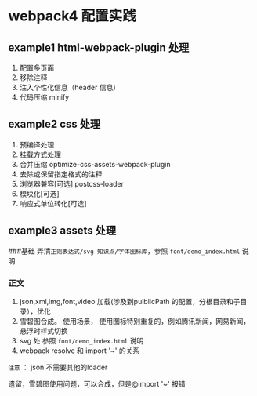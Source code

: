 # webpack4 配置实践

## example1 html-webpack-plugin 处理

1. 配置多页面 
2. 移除注释
3. 注入个性化信息（header 信息)
4. 代码压缩 minify

## example2 css 处理

1. 预编译处理
2. 挂载方式处理
3. 合并压缩 optimize-css-assets-webpack-plugin
4. 去除或保留指定格式的注释
5. 浏览器兼容[可选]  postcss-loader
6. 模块化[可选] 
7. 响应式单位转化[可选] 

## example3 assets 处理
###基础
弄清`正则表达式/svg 知识点/字体图标库`，参照 `font/demo_index.html` 说明
### 正文
1. json,xml,img,font,video 加载(涉及到pulblicPath 的配置，分根目录和子目录），优化 
2. 雪碧图合成。 使用场景， 使用图标特别重复的，例如腾讯新闻，网易新闻，悬浮时样式切换
3. svg 处 参照 `font/demo_index.html` 说明
4. webpack resolve 和 import '~' 的关系

`注意` ： json 不需要其他的loader 

遗留，雪碧图使用问题，可以合成，但是@import '~' 报错